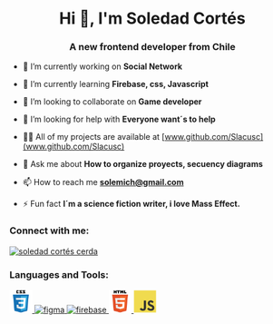 <h1 align="center">Hi 👋, I'm Soledad Cortés</h1>
<h3 align="center">A new frontend developer from Chile</h3>

- 🔭 I’m currently working on **Social Network**

- 🌱 I’m currently learning **Firebase, css, Javascript**

- 👯 I’m looking to collaborate on **Game developer**

- 🤝 I’m looking for help with **Everyone want´s to help**

- 👨‍💻 All of my projects are available at [www.github.com/Slacusc](www.github.com/Slacusc)

- 💬 Ask me about **How to organize proyects, secuency diagrams**

- 📫 How to reach me **solemich@gmail.com**

- ⚡ Fun fact **I´m a science fiction writer, i love Mass Effect.**

<h3 align="left">Connect with me:</h3>
<p align="left">
<a href="https://linkedin.com/in/soledad cortés cerda" target="blank"><img align="center" src="https://raw.githubusercontent.com/rahuldkjain/github-profile-readme-generator/master/src/images/icons/Social/linked-in-alt.svg" alt="soledad cortés cerda" height="30" width="40" /></a>
</p>

<h3 align="left">Languages and Tools:</h3>
<p align="left"> <a href="https://www.w3schools.com/css/" target="_blank" rel="noreferrer"> <img src="https://raw.githubusercontent.com/devicons/devicon/master/icons/css3/css3-original-wordmark.svg" alt="css3" width="40" height="40"/> </a> <a href="https://www.figma.com/" target="_blank" rel="noreferrer"> <img src="https://www.vectorlogo.zone/logos/figma/figma-icon.svg" alt="figma" width="40" height="40"/> </a> <a href="https://firebase.google.com/" target="_blank" rel="noreferrer"> <img src="https://www.vectorlogo.zone/logos/firebase/firebase-icon.svg" alt="firebase" width="40" height="40"/> </a> <a href="https://www.w3.org/html/" target="_blank" rel="noreferrer"> <img src="https://raw.githubusercontent.com/devicons/devicon/master/icons/html5/html5-original-wordmark.svg" alt="html5" width="40" height="40"/> </a> <a href="https://developer.mozilla.org/en-US/docs/Web/JavaScript" target="_blank" rel="noreferrer"> <img src="https://raw.githubusercontent.com/devicons/devicon/master/icons/javascript/javascript-original.svg" alt="javascript" width="40" height="40"/> </a> </p>
